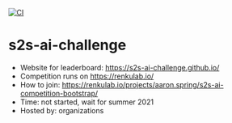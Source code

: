[![CI](https://github.com/s2s-ai-challenge/s2s-ai-challenge.github.io/actions/workflows/get_leaderboard.yml/badge.svg)](https://github.com/s2s-ai-challenge/s2s-ai-challenge.github.io/actions/workflows/get_leaderboard.yml)

# s2s-ai-challenge

- Website for leaderboard: https://s2s-ai-challenge.github.io/
- Competition runs on https://renkulab.io/
- How to join: https://renkulab.io/projects/aaron.spring/s2s-ai-competition-bootstrap/
- Time: not started, wait for summer 2021
- Hosted by: organizations
